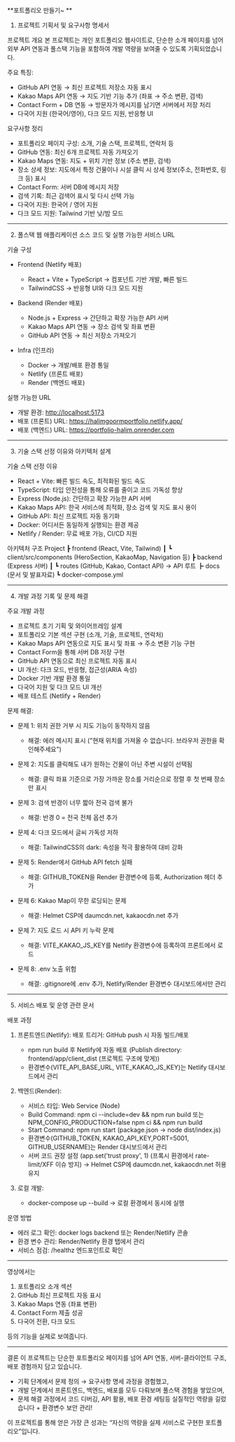 **포트폴리오 만들기~
**
1. 프로젝트 기획서 및 요구사항 명세서

프로젝트 개요
본 프로젝트는 개인 포트폴리오 웹사이트로, 단순한 소개 페이지를 넘어 외부 API 연동과 풀스택 기능을 포함하여 개발 역량을 보여줄 수 있도록 기획되었습니다.

주요 특징:
- GitHub API 연동 → 최신 프로젝트 저장소 자동 표시
- Kakao Maps API 연동 → 지도 기반 기능 추가 (좌표 → 주소 변환, 검색)
- Contact Form + DB 연동 → 방문자가 메시지를 남기면 서버에서 저장 처리
- 다국어 지원 (한국어/영어), 다크 모드 지원, 반응형 UI

요구사항 정리
- 포트폴리오 페이지 구성: 소개, 기술 스택, 프로젝트, 연락처 등 
- GitHub 연동: 최신 6개 프로젝트 자동 가져오기  
- Kakao Maps 연동: 지도 + 위치 기반 정보 (주소 변환, 검색)
- 장소 상세 정보: 지도에서 특정 건물이나 시설 클릭 시 상세 정보(주소, 전화번호, 링크 등) 표시  
- Contact Form: 서버 DB에 메시지 저장 
- 검색 기록: 최근 검색어 표시 및 다시 선택 가능  
- 다국어 지원: 한국어 / 영어 지원  
- 다크 모드 지원: Tailwind 기반 낮/밤 모드 

----------------

2. 풀스택 웹 애플리케이션 소스 코드 및 실행 가능한 서비스 URL

기술 구성
- Frontend (Netlify 배포)
  - React + Vite + TypeScript → 컴포넌트 기반 개발, 빠른 빌드
  - TailwindCSS → 반응형 UI와 다크 모드 지원  

- Backend (Render 배포)
  - Node.js + Express → 간단하고 확장 가능한 API 서버  
  - Kakao Maps API 연동 → 장소 검색 및 좌표 변환  
  - GitHub API 연동 → 최신 저장소 가져오기

- Infra (인프라)
  - Docker → 개발/배포 환경 통일  
  - Netlify (프론트 배포)  
  - Render (백엔드 배포)  

실행 가능한 URL
- 개발 환경: [http://localhost:5173](http://localhost:5173)  
- 배포 (프론트) URL: https://halimgoormportfolio.netlify.app/
- 배포 (백엔드) URL: https://portfolio-halim.onrender.com
----------------

3. 기술 스택 선정 이유와 아키텍처 설계

기술 스택 선정 이유
- React + Vite: 빠른 빌드 속도, 최적화된 빌드 속도
- TypeScript: 타입 안전성을 통해 오류를 줄이고 코드 가독성 향상  
- Express (Node.js): 간단하고 확장 가능한 API 서버
- Kakao Maps API: 한국 서비스에 최적화, 장소 검색 및 지도 표시 용이  
- GitHub API: 최신 프로젝트 자동 동기화
- Docker: 어디서든 동일하게 실행되는 환경 제공  
- Netlify / Render: 무료 배포 가능, CI/CD 지원  

아키텍처 구조
Project
┣  frontend (React, Vite, Tailwind)
┃ ┗  client/src/components (HeroSection, KakaoMap, Navigation 등)
┣  backend (Express 서버)
┃ ┗  routes (GitHub, Kakao, Contact API) -> API 루트
┣  docs (문서 및 발표자료)
┗ docker-compose.yml


----------------


4. 개발 과정 기록 및 문제 해결

주요 개발 과정
- 프로젝트 초기 기획 및 와이어프레임 설계  
- 포트폴리오 기본 섹션 구현 (소개, 기술, 프로젝트, 연락처)
- Kakao Maps API 연동으로 지도 표시 및 좌표 → 주소 변환 기능 구현
- Contact Form을 통해 서버 DB 저장 구현
- GitHub API 연동으로 최신 프로젝트 자동 표시
- UI 개선: 다크 모드, 반응형, 접근성(ARIA 속성)  
- Docker 기반 개발 환경 통일  
- 다국어 지원 및 다크 모드 UI 개선
- 배포 테스트 (Netlify + Render)  

문제 해결:
- 문제 1: 위치 권한 거부 시 지도 기능이 동작하지 않음  
  - 해결: 에러 메시지 표시 ("현재 위치를 가져올 수 없습니다. 브라우저 권한을 확인해주세요")  

- 문제 2: 지도를 클릭해도 내가 원하는 건물이 아닌 주변 시설이 선택됨  
  - 해결: 클릭 좌표 기준으로 가장 가까운 장소를 거리순으로 정렬 후 첫 번째 장소만 표시  

- 문제 3: 검색 반경이 너무 짧아 전국 검색 불가  
  - 해결: 반경 0 = 전국 전체 옵션 추가  

- 문제 4: 다크 모드에서 글씨 가독성 저하  
  - 해결: TailwindCSS의 dark: 속성을 적극 활용하여 대비 강화  

- 문제 5: Render에서 GitHub API fetch 실패
  - 해결: GITHUB_TOKEN을 Render 환경변수에 등록, Authorization 헤더 추가

- 문제 6: Kakao Map이 무한 로딩되는 문제
  - 해결: Helmet CSP에 daumcdn.net, kakaocdn.net 추가

- 문제 7: 지도 로드 시 API 키 누락 문제
  - 해결: VITE_KAKAO_JS_KEY를 Netlify 환경변수에 등록하여 프론트에서 로드

- 문제 8: .env 노출 위험
  - 해결: .gitignore에 .env 추가, Netlify/Render 환경변수 대시보드에서만 관리


----------------


5. 서비스 배포 및 운영 관련 문서

배포 과정
1. 프론트엔드(Netlify):
  배포 트리거: GitHub push 시 자동 빌드/배포
   - npm run build 후 Netlify에 자동 배포 (Publish directory: frontend/app/client_dist (프로젝트 구조에 맞게))
   - 환경변수(VITE_API_BASE_URL, VITE_KAKAO_JS_KEY)는 Netlify 대시보드에서 관리

3. 백엔드(Render):  
   - 서비스 타입: Web Service (Node)
   - Build Command: npm ci --include=dev && npm run build 또는 NPM_CONFIG_PRODUCTION=false npm ci && npm run build
   - Start Command: npm run start (package.json → node dist/index.js)
   - 환경변수(GITHUB_TOKEN, KAKAO_API_KEY,PORT=5001, GITHUB_USERNAME)는 Render 대시보드에서 관리
   - 서버 코드 권장 설정 (app.set('trust proxy', 1) (프록시 환경에서 rate-limit/XFF 이슈 방지) -> Helmet CSP에 daumcdn.net, kakaocdn.net 허용 유지
     
4. 로컬 개발:  
   - docker-compose up --build → 로컬 환경에서 동시에 실행  

운영 방법
- 에러 로그 확인: docker logs backend 또는 Render/Netlify 콘솔
- 환경 변수 관리: Render/Netlify 환경 탭에서 관리
- 서비스 점검: /healthz 엔드포인트로 확인

----------------


영상에서는  
1. 포트폴리오 소개 섹션
2. GitHub 최신 프로젝트 자동 표시
3. Kakao Maps 연동 (좌표 변환)
4. Contact Form 제출 성공
5. 다국어 전환, 다크 모드

등의 기능을 실제로 보여줍니다.  

----------------

결론
이 프로젝트는 단순한 포트폴리오 페이지를 넘어 API 연동, 서버-클라이언트 구조, 배포 경험까지 담고 있습니다.

- 기획 단계에서 문제 정의 → 요구사항 명세 과정을 경험했고,  
- 개발 단계에서 프론트엔드, 백엔드, 배포를 모두 다뤄보며 풀스택 경험을 쌓았으며,  
- 문제 해결 과정에서 코드 디버깅, API 활용, 배포 환경 세팅등 실질적인 역량을 길렀습니다 + 환경변수 보안 관리!

이 프로젝트를 통해 얻은 가장 큰 성과는 “자신의 역량을 실제 서비스로 구현한 포트폴리오”입니다.  
